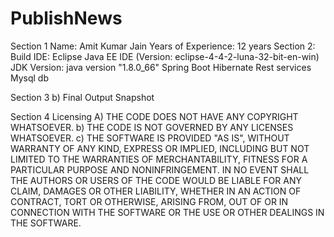 # PublishNews
Section 1
	Name: Amit Kumar Jain
	Years of Experience: 12 years
Section 2: 
	Build IDE: Eclipse Java EE IDE (Version: eclipse-4-4-2-luna-32-bit-en-win)
	JDK Version: java version "1.8.0_66"
	Spring Boot
        Hibernate
	Rest services
	Mysql db	


Section 3 
b)	Final Output Snapshot 

Section 4 
Licensing 
A)	THE CODE DOES NOT HAVE ANY COPYRIGHT WHATSOEVER. 
b)	THE CODE IS NOT GOVERNED BY ANY LICENSES WHATSOEVER. 
c)	THE SOFTWARE IS PROVIDED "AS IS", WITHOUT WARRANTY OF ANY KIND, EXPRESS OR IMPLIED, INCLUDING BUT NOT LIMITED TO THE WARRANTIES OF MERCHANTABILITY, FITNESS FOR A PARTICULAR PURPOSE AND NONINFRINGEMENT. IN NO EVENT SHALL THE AUTHORS OR USERS OF THE CODE WOULD BE LIABLE FOR ANY CLAIM, DAMAGES OR OTHER LIABILITY, WHETHER IN AN ACTION OF CONTRACT, TORT OR OTHERWISE, ARISING FROM, OUT OF OR IN CONNECTION WITH THE SOFTWARE OR THE USE OR OTHER DEALINGS IN THE SOFTWARE.
